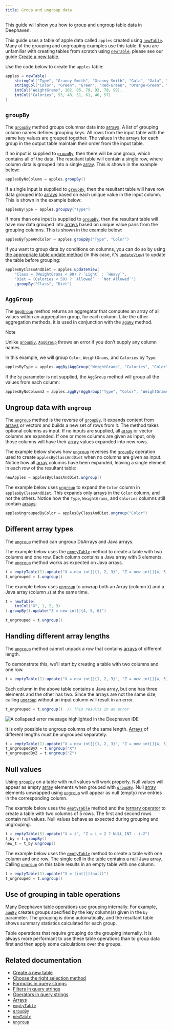 ```yaml
---
title: Group and ungroup data
---
```


This guide will show you how to group and ungroup table data in Deephaven.

This guide uses a table of apple data called `apples` created using [`newTable`](../reference/table-operations/create/newTable.md). Many of the grouping and ungrouping examples use this table. If you are unfamiliar with creating tables from scratch using [`newTable`](../reference/table-operations/create/newTable.md), please see our guide [Create a new table](./new-and-empty-table.md#newtable).

Use the code below to create the `apples` table:

```groovy test-set=1
apples = newTable(
    stringCol("Type", "Granny Smith", "Granny Smith", "Gala", "Gala", "Golden Delicious", "Golden Delicious"),
    stringCol("Color", "Green", "Green", "Red-Green", "Orange-Green", "Yellow", "Yellow"),
    intCol("WeightGrams", 102, 85, 79, 92, 78, 99),
    intCol("Calories", 53, 48, 51, 61, 46, 57)
)
```

## `groupBy`

The [`groupBy`](../reference/table-operations/group-and-aggregate/groupBy.md) method groups columnar data into [arrays](../reference/query-language/types/arrays.md). A list of grouping column names defines grouping keys. All rows from the input table with the same key values are grouped together. The values in the arrays for each group in the output table maintain their order from the input table.

If no input is supplied to [`groupBy`](../reference/table-operations/group-and-aggregate/groupBy.md), then there will be one group, which contains all of the data. The resultant table will contain a single row, where column data is grouped into a single [array](../reference/query-language/types/arrays.md). This is shown in the example below:

```groovy test-set=1
applesByNoColumn = apples.groupBy()
```

If a single input is supplied to [`groupBy`](../reference/table-operations/group-and-aggregate/groupBy.md), then the resultant table will have row data grouped into [arrays](../reference/query-language/types/arrays.md) based on each unique value in the input column. This is shown in the example below:

```groovy test-set=1
applesByType = apples.groupBy("Type")
```

If more than one input is supplied to [`groupBy`](../reference/table-operations/group-and-aggregate/groupBy.md), then the resultant table will have row data grouped into [arrays](../reference/query-language/types/arrays.md) based on unique value pairs from the grouping columns. This is shown in the example below:

```groovy test-set=1
applesByTypeAndColor = apples.groupBy("Type", "Color")
```

If you want to group data by conditions on columns, you can do so by using [the appropriate table update method](../how-to-guides/use-select-view-update.md#choose-the-right-column-selection-method) (in this case, it's [`updateView`](../reference/table-operations/select/update-view.md)) to update the table before grouping:

```groovy test-set=1
applesByClassAndDiet = apples.updateView(
    "Class = (WeightGrams < 90) ? `Light` : `Heavy`",
    "Diet = (Calories < 50) ? `Allowed` : `Not Allowed`")
    .groupBy("Class", "Diet")
```

## `AggGroup`

The [`AggGroup`](../reference/table-operations/group-and-aggregate/AggGroup.md) method returns an aggregator that computes an array of all values within an aggregation group, for each column. Like the other aggregation methods, it is used in conjunction with the [`aggBy`](../reference/table-operations/group-and-aggregate/aggBy.md) method.

> [!NOTE]
> Unlike [`groupBy`](../reference/table-operations/group-and-aggregate/groupBy.md), [`AggGroup`](../reference/table-operations/group-and-aggregate/AggGroup.md) throws an error if you don't supply any column names.

In this example, we will group `Color`, `WeightGrams`, and `Calories` by `Type`:

```groovy test-set=1 order=applesByType
applesByType = apples.aggBy(AggGroup("WeightGrams", "Calories", "Color"), "Type")
```

If the `by` parameter is not supplied, the `AggGroup` method will group all the values from each column:

```groovy test-set=1 order=applesByNoColumn2
applesByNoColumn2 = apples.aggBy(AggGroup("Type", "Color", "WeightGrams", "Calories"))
```

## Ungroup data with `ungroup`

The [`ungroup`](../reference/table-operations/group-and-aggregate/ungroup.md) method is the reverse of [`groupBy`](../reference/table-operations/group-and-aggregate/groupBy.md). It expands content from [arrays](../reference/query-language/types/arrays.md) or vectors and builds a new set of rows from it. The method takes optional columns as input. If no inputs are supplied, all [array](../reference/query-language/types/arrays.md) or vector columns are expanded. If one or more columns are given as input, only those columns will have their [array](../reference/query-language/types/arrays.md) values expanded into new rows.

The example below shows how [`ungroup`](../reference/table-operations/group-and-aggregate/ungroup.md) reverses the [`groupBy`](../reference/table-operations/group-and-aggregate/groupBy.md) operation used to create `applesByClassAndDiet` when no columns are given as input. Notice how all [array](../reference/query-language/types/arrays.md) columns have been expanded, leaving a single element in each row of the resultant table:

```groovy test-set=1
newApples = applesByClassAndDiet.ungroup()
```

The example below uses [`ungroup`](../reference/table-operations/group-and-aggregate/ungroup.md) to expand the `Color` column in `applesByClassAndDiet`. This expands only [arrays](../reference/query-language/types/arrays.md) in the `Color` column, and not the others. Notice how the `Type`, `WeightGrams`, and `Calories` columns still contain [arrays](../reference/query-language/types/arrays.md):

```groovy test-set=1
applesUngroupedByColor = applesByClassAndDiet.ungroup("Color")
```

## Different array types

The [`ungroup`](../reference/table-operations/group-and-aggregate/ungroup.md) method can ungroup DbArrays and Java arrays.

The example below uses the [`emptyTable`](../reference/table-operations/create/emptyTable.md) method to create a table with two columns and one row. Each column contains a Java array with 3 elements. The [`ungroup`](../reference/table-operations/group-and-aggregate/ungroup.md) method works as expected on Java arrays.

```groovy order=t,t_ungrouped
t = emptyTable(1).update("X = new int[]{1, 2, 3}", "Z = new int[]{4, 5, 6}")
t_ungrouped = t.ungroup()
```

The example below uses [`ungroup`](../reference/table-operations/group-and-aggregate/ungroup.md) to unwrap both an Array (column `X`) and a Java array (column `Z`) at the same time.

```groovy order=t,t_ungrouped
t = newTable(
    intCol("X", 1, 2, 3)
).groupBy().update("Z = new int[]{4, 5, 6}")

t_ungrouped = t.ungroup()
```

## Handling different array lengths

The [`ungroup`](../reference/table-operations/group-and-aggregate/ungroup.md) method cannot unpack a row that contains [arrays](../reference/query-language/types/arrays.md) of different length.

To demonstrate this, we'll start by creating a table with two columns and one row.

```groovy test-set=2 order=t
t = emptyTable(1).update("X = new int[]{1, 2, 3}", "Z = new int[]{4, 5}")
```

Each column in the above table contains a Java array, but one has three elements and the other has two. Since the arrays are not the same size, calling [`ungroup`](../reference/table-operations/group-and-aggregate/ungroup.md) without an input column will result in an error.

```groovy test-set=2 should-fail
t_ungrouped = t.ungroup()  // This results in an error
```

![A collapsed error message highlighted in the Deephaven IDE](../assets/how-to/t_ungrouped_Error.png)

It is only possible to ungroup columns of the same length. [Arrays](../reference/query-language/types/arrays.md) of different lengths must be ungrouped separately.

```groovy order=t,t_ungroupedByX,t_ungroupedByZ
t = emptyTable(1).update("X = new int[]{1, 2, 3}", "Z = new int[]{4, 5}")
t_ungroupedByX = t.ungroup("X")
t_ungroupedByZ = t.ungroup("Z")
```

## Null values

Using [`groupBy`](../reference/table-operations/group-and-aggregate/groupBy.md) on a table with null values will work properly. Null values will appear as empty [array](../reference/query-language/types/arrays.md) elements when grouped with [`groupBy`](../reference/table-operations/group-and-aggregate/groupBy.md). Null [array](../reference/query-language/types/arrays.md) elements unwrapped using [`ungroup`](../reference/table-operations/group-and-aggregate/ungroup.md) will appear as null (empty) row entries in the corresponding column.

The example below uses the [`emptyTable`](../reference/table-operations/create/emptyTable.md) method and the [ternary operator](../how-to-guides/ternary-if-how-to.md) to create a table with two columns of 5 rows. The first and second rows contain null values. Null values behave as expected during grouping and ungrouping.

```groovy order=t,t_by,new_t
t = emptyTable(5).update("X = i", "Z = i < 2 ? NULL_INT : i-2")
t_by = t.groupBy()
new_t = t_by.ungroup()
```

The example below uses the [`emptyTable`](../reference/table-operations/create/emptyTable.md) method to create a table with one column and one row. The single cell in the table contains a null Java array. Calling [`ungroup`](../reference/table-operations/group-and-aggregate/ungroup.md) on this table results in an empty table with one column.

```groovy order=t,t_ungrouped
t = emptyTable(1).update("X = (int[])(null)")
t_ungrouped = t.ungroup()
```

## Use of grouping in table operations

Many Deephaven table operations use grouping internally. For example, [`aggBy`](../reference/table-operations/group-and-aggregate/aggBy.md) creates groups specified by the key column(s) given in the `by` parameter. The grouping is done automatically, and the resultant table shows summary statistics calculated for each group.

Table operations that require grouping do the grouping internally. It is always more performant to use these table operations than to group data first and then apply some calculations over the groups.

## Related documentation

- [Create a new table](./new-and-empty-table.md#newtable)
- [Choose the right selection method](./use-select-view-update.md#choose-the-right-column-selection-method)
- [Formulas in query strings](./formulas.md)
- [Filters in query strings](./filters.md)
- [Operators in query strings](./operators.md)
- [Arrays](../reference/query-language/types/arrays.md)
- [`emptyTable`](../reference/table-operations/create/emptyTable.md)
- [`groupBy`](../reference/table-operations/group-and-aggregate/groupBy.md)
- [`newTable`](../reference/table-operations/create/newTable.md)
- [`ungroup`](../reference/table-operations/group-and-aggregate/ungroup.md)
